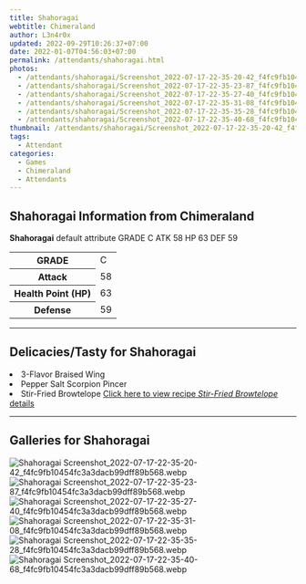 ```yaml
---
title: Shahoragai
webtitle: Chimeraland
author: L3n4r0x
updated: 2022-09-29T10:26:37+07:00
date: 2022-01-07T04:56:03+07:00
permalink: /attendants/shahoragai.html
photos:
  - /attendants/shahoragai/Screenshot_2022-07-17-22-35-20-42_f4fc9fb10454fc3a3dacb99dff89b568.webp
  - /attendants/shahoragai/Screenshot_2022-07-17-22-35-23-87_f4fc9fb10454fc3a3dacb99dff89b568.webp
  - /attendants/shahoragai/Screenshot_2022-07-17-22-35-27-40_f4fc9fb10454fc3a3dacb99dff89b568.webp
  - /attendants/shahoragai/Screenshot_2022-07-17-22-35-31-08_f4fc9fb10454fc3a3dacb99dff89b568.webp
  - /attendants/shahoragai/Screenshot_2022-07-17-22-35-35-28_f4fc9fb10454fc3a3dacb99dff89b568.webp
  - /attendants/shahoragai/Screenshot_2022-07-17-22-35-40-68_f4fc9fb10454fc3a3dacb99dff89b568.webp
thumbnail: /attendants/shahoragai/Screenshot_2022-07-17-22-35-20-42_f4fc9fb10454fc3a3dacb99dff89b568.webp
tags:
  - Attendant
categories:
  - Games
  - Chimeraland
  - Attendants
---
```


<section id="bootstrap-wrapper"><link rel="stylesheet" href="https://cdn.statically.io/gh/dimaslanjaka/Web-Manajemen/40ac3225/css/bootstrap-4.5-wrapper.css"/><h1>Shahoragai Information from Chimeraland</h1><p><b>Shahoragai</b> default attribute GRADE C ATK 58 HP 63 DEF 59<table><tr><th>GRADE</th><td>C</td></tr><tr><th>Attack</th><td>58</td></tr><tr><th>Health Point (HP)</th><td>63</td></tr><tr><th>Defense</th><td>59</td></tr></table></p><hr/><h2>Delicacies/Tasty for Shahoragai</h2><li class="d-flex justify-content-between">3-Flavor Braised Wing </li><li class="d-flex justify-content-between">Pepper Salt Scorpion Pincer </li><li class="d-flex justify-content-between">Stir-Fried Browtelope <a href="/chimeraland/recipes/stir-fried-browtelope.html">Click here to view recipe <i>Stir-Fried Browtelope</i> details</a></li><hr/><div id="gallery"><h2>Galleries for Shahoragai</h2><div class="row"><div class="col-lg-6 col-12"><img src="/chimeraland/attendants/shahoragai/Screenshot_2022-07-17-22-35-20-42_f4fc9fb10454fc3a3dacb99dff89b568.webp" alt="Shahoragai Screenshot_2022-07-17-22-35-20-42_f4fc9fb10454fc3a3dacb99dff89b568.webp"/></div><div class="col-lg-6 col-12"><img src="/chimeraland/attendants/shahoragai/Screenshot_2022-07-17-22-35-23-87_f4fc9fb10454fc3a3dacb99dff89b568.webp" alt="Shahoragai Screenshot_2022-07-17-22-35-23-87_f4fc9fb10454fc3a3dacb99dff89b568.webp"/></div><div class="col-lg-6 col-12"><img src="/chimeraland/attendants/shahoragai/Screenshot_2022-07-17-22-35-27-40_f4fc9fb10454fc3a3dacb99dff89b568.webp" alt="Shahoragai Screenshot_2022-07-17-22-35-27-40_f4fc9fb10454fc3a3dacb99dff89b568.webp"/></div><div class="col-lg-6 col-12"><img src="/chimeraland/attendants/shahoragai/Screenshot_2022-07-17-22-35-31-08_f4fc9fb10454fc3a3dacb99dff89b568.webp" alt="Shahoragai Screenshot_2022-07-17-22-35-31-08_f4fc9fb10454fc3a3dacb99dff89b568.webp"/></div><div class="col-lg-6 col-12"><img src="/chimeraland/attendants/shahoragai/Screenshot_2022-07-17-22-35-35-28_f4fc9fb10454fc3a3dacb99dff89b568.webp" alt="Shahoragai Screenshot_2022-07-17-22-35-35-28_f4fc9fb10454fc3a3dacb99dff89b568.webp"/></div><div class="col-lg-6 col-12"><img src="/chimeraland/attendants/shahoragai/Screenshot_2022-07-17-22-35-40-68_f4fc9fb10454fc3a3dacb99dff89b568.webp" alt="Shahoragai Screenshot_2022-07-17-22-35-40-68_f4fc9fb10454fc3a3dacb99dff89b568.webp"/></div></div></div></section>